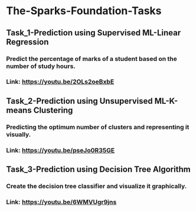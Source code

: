 # The-Sparks-Foundation-Tasks
## Task_1-Prediction using Supervised ML-Linear Regression
### Predict the percentage of marks of a student based on the number of study hours.
### Link: https://youtu.be/2OLs2oeBxbE
## Task_2-Prediction using Unsupervised ML-K-means Clustering
### Predicting the optimum number of clusters and representing it visually.
### Link: https://youtu.be/pseJo0R35GE
## Task_3-Prediction using Decision Tree Algorithm
### Create the decision tree classifier and visualize it graphically.
### Link: https://youtu.be/6WMVUgr9jns
